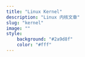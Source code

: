 ```yaml
---
title: "Linux Kernel"
description: "Linux 内核文章"
slug: "kernel"
image: ""
style:
    background: "#2a9d8f"
    color: "#fff"
---
```

